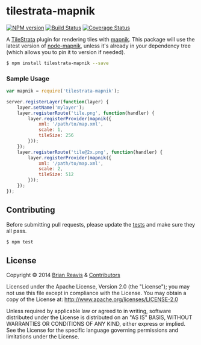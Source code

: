 # tilestrata-mapnik
[![NPM version](http://img.shields.io/npm/v/tilestrata-mapnik.svg?style=flat)](https://www.npmjs.org/package/tilestrata-mapnik)
[![Build Status](http://img.shields.io/travis/naturalatlas/tilestrata-mapnik/master.svg?style=flat)](https://travis-ci.org/naturalatlas/tilestrata-mapnik)
[![Coverage Status](http://img.shields.io/coveralls/naturalatlas/tilestrata-mapnik/master.svg?style=flat)](https://coveralls.io/r/naturalatlas/tilestrata-mapnik)

A [TileStrata](https://github.com/naturalatlas/tilestrata) plugin for rendering tiles with [mapnik](http://mapnik.org/). This package will use the latest version of [node-mapnik](https://github.com/mapnik/node-mapnik), unless it's already in your dependency tree (which allows you to pin it to version if needed).

```sh
$ npm install tilestrata-mapnik --save
```

### Sample Usage

```js
var mapnik = require('tilestrata-mapnik');

server.registerLayer(function(layer) {
    layer.setName('mylayer');
    layer.registerRoute('tile.png', function(handler) {
        layer.registerProvider(mapnik({
            xml: '/path/to/map.xml',
            scale: 1,
            tileSize: 256
        }));
    });
    layer.registerRoute('tile@2x.png', function(handler) {
        layer.registerProvider(mapnik({
            xml: '/path/to/map.xml',
            scale: 2,
            tileSize: 512
        }));
    });
});
```

## Contributing

Before submitting pull requests, please update the [tests](test) and make sure they all pass.

```sh
$ npm test
```

## License

Copyright &copy; 2014 [Brian Reavis](https://github.com/brianreavis) & [Contributors](https://github.com/naturalatlas/tilestrata-mapnik/graphs/contributors)

Licensed under the Apache License, Version 2.0 (the "License"); you may not use this file except in compliance with the License. You may obtain a copy of the License at: http://www.apache.org/licenses/LICENSE-2.0

Unless required by applicable law or agreed to in writing, software distributed under the License is distributed on an "AS IS" BASIS, WITHOUT WARRANTIES OR CONDITIONS OF ANY KIND, either express or implied. See the License for the specific language governing permissions and limitations under the License.
